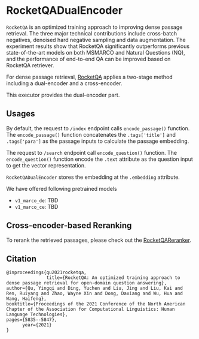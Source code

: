 # RocketQADualEncoder

`RocketQA` is an optimized training approach to improving dense passage retrieval. The three major technical contributions include cross-batch negatives, denoised hard negative sampling and data augmentation. The experiment results show that RocketQA significantly outperforms previous state-of-the-art models on both MSMARCO and Natural Questions (NQ), and the performance of end-to-end QA can be improved based on RocketQA retriever.

For dense passage retrieval, [RocketQA](https://github.com/PaddlePaddle/RocketQA) applies a two-stage method including a dual-encoder and a cross-encoder.

This executor provides the dual-encoder part.

## Usages

By default, the request to `/index` endpoint calls `encode_passage()` function. The `encode_passage()` function concatenates the `.tags['title']` and `.tags['para']` as the passage inputs to calculate the passage embedding. 

The request to `/search` endpoint call `encode_question()` function. The `encode_question()` function encode the `.text` attribute as the question input to get the vector representation.

`RocketQADualEncoder` stores the embedding at the `.embedding` attribute.

We have offered following pretrained models

- `v1_marco_de`: TBD
- `v1_marco_ce`: TBD


## Cross-encoder-based Reranking

To rerank the retrieved passages, please check out the [RocketQAReranker]().

## Citation

```text
@inproceedings{qu2021rocketqa,
               title={RocketQA: An optimized training approach to dense passage retrieval for open-domain question answering},
author={Qu, Yingqi and Ding, Yuchen and Liu, Jing and Liu, Kai and Ren, Ruiyang and Zhao, Wayne Xin and Dong, Daxiang and Wu, Hua and Wang, Haifeng},
booktitle={Proceedings of the 2021 Conference of the North American Chapter of the Association for Computational Linguistics: Human Language Technologies},
pages={5835--5847},
      year={2021}
}
```